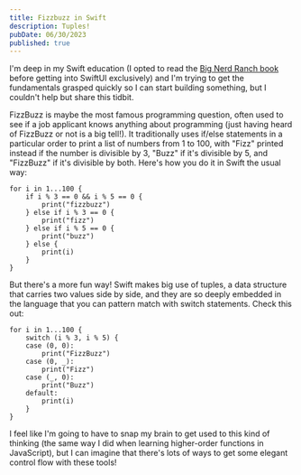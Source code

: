 ```yaml
---
title: Fizzbuzz in Swift
description: Tuples!
pubDate: 06/30/2023
published: true
---
```


I'm deep in my Swift education (I opted to read the [Big Nerd Ranch book](https://bignerdranch.com/books/swift-programming-the-big-nerd-ranch-guide-3rd-edition/) before getting into SwiftUI exclusively) and I'm trying to get the fundamentals grasped quickly so I can start building something, but I couldn't help but share this tidbit.

FizzBuzz is maybe the most famous programming question, often used to see if a job applicant knows anything about programming (just having heard of FizzBuzz or not is a big tell!). It traditionally uses if/else statements in a particular order to print a list of numbers from 1 to 100, with "Fizz" printed instead if the number is divisible by 3, "Buzz" if it's divisible by 5, and "FizzBuzz" if it's divisible by both. Here's how you do it in Swift the usual way:

```
for i in 1...100 {
    if i % 3 == 0 && i % 5 == 0 {
        print("fizzbuzz")
    } else if i % 3 == 0 {
        print("fizz")
    } else if i % 5 == 0 {
        print("buzz")
    } else {
        print(i)
    }
}
```

But there's a more fun way! Swift makes big use of tuples, a data structure that carries two values side by side, and they are so deeply embedded in the language that you can pattern match with switch statements. Check this out:

```
for i in 1...100 {
    switch (i % 3, i % 5) {
    case (0, 0):
        print("FizzBuzz")
    case (0, _):
        print("Fizz")
    case (_, 0):
        print("Buzz")
    default:
        print(i)
    }
}
```

I feel like I'm going to have to snap my brain to get used to this kind of thinking (the same way I did when learning higher-order functions in JavaScript), but I can imagine that there's lots of ways to get some elegant control flow with these tools!
